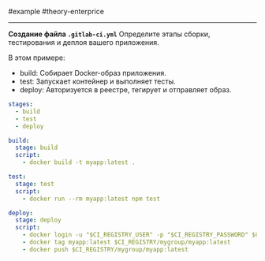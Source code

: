 #example #theory-enterprice 

---
**Создание файла `.gitlab-ci.yml`**
Определите этапы сборки, тестирования и деплоя вашего приложения.

В этом примере:
- build: Собирает Docker-образ приложения.
- test: Запускает контейнер и выполняет тесты.
- deploy: Авторизуется в реестре, тегирует и отправляет образ.
    
```yaml
stages:
  - build
  - test
  - deploy

build:
  stage: build
  script:
	- docker build -t myapp:latest .

test:
  stage: test
  script:
	- docker run --rm myapp:latest npm test

deploy:
  stage: deploy
  script:
	- docker login -u "$CI_REGISTRY_USER" -p "$CI_REGISTRY_PASSWORD" $CI_REGISTRY
	- docker tag myapp:latest $CI_REGISTRY/mygroup/myapp:latest
	- docker push $CI_REGISTRY/mygroup/myapp:latest
```
